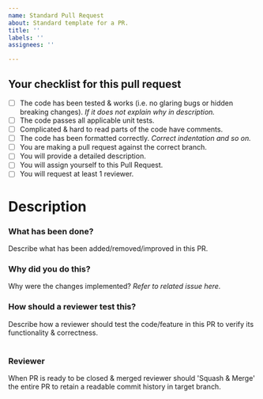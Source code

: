 ```yaml
---
name: Standard Pull Request
about: Standard template for a PR.
title: ''
labels: ''
assignees: ''

---
```


## Your checklist for this pull request

- [ ] The code has been tested & works (i.e. no glaring bugs or hidden breaking changes). *If it does not explain why in description.*
- [ ] The code passes all applicable unit tests.
- [ ] Complicated & hard to read parts of the code have comments.
- [ ] The code has been formatted correctly. *Correct indentation and so on.*
- [ ] You are making a pull request against the correct branch.
- [ ] You will provide a detailed description.
- [ ] You will assign yourself to this Pull Request.
- [ ] You will request at least 1 reviewer.

# Description

### What has been done?
Describe what has been added/removed/improved in this PR.

### Why did you do this?
Why were the changes implemented? *Refer to related issue here.*

### How should a reviewer test this?
Describe how a reviewer should test the code/feature in this PR to verify its functionality & correctness.

#

### Reviewer
When PR is ready to be closed & merged reviewer should 'Squash & Merge' the entire PR to retain a readable commit history in target branch.
